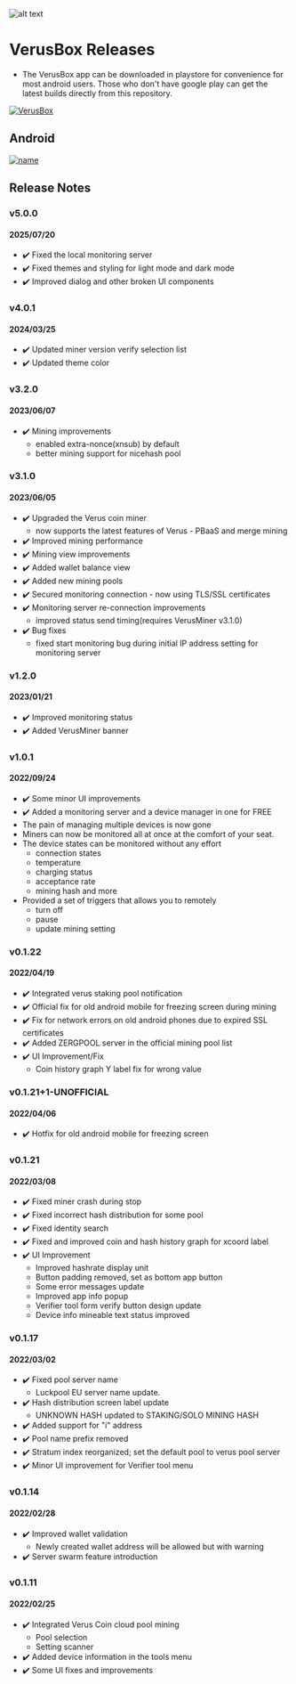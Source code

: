 
![alt text](https://play-lh.googleusercontent.com/AhTPun8WB1zckCZZs5UWcJl28LnYelQF-oTBxd0g8gqdmuMVAmnO_3ahb9c8J3v95A=s180-rw)

# VerusBox Releases
- The VerusBox app can be downloaded in playstore for convenience for most android users. Those who don't have google play can get the latest builds directly from this repository. 

[![VerusBox](https://play-lh.googleusercontent.com/aPq7Bu_qqcxnrM6niSAt1E8Ar3yRS6wdszZ04_A0iBbBDNW9Jwt-p_8pcKDiv3c-D0Nk=w720-h310-rw)](https://youtu.be/WYy5E6JMykY)

## Android
[![name](https://www.gstatic.com/android/market_images/web/play_prism_hlock_2x.png)](https://play.google.com/store/apps/details?id=com.pangzlab.verus_box&hl=en_US&gl=US)

## Release Notes
### v5.0.0
#### 2025/07/20
- ✔️ Fixed the local monitoring server
- ✔️ Fixed themes and styling for light mode and dark mode
- ✔️ Improved dialog and other broken UI components

### v4.0.1
#### 2024/03/25
- ✔️ Updated miner version verify selection list
- ✔️ Updated theme color

### v3.2.0
#### 2023/06/07
- ✔️ Mining improvements
	- enabled extra-nonce(xnsub) by default
	- better mining support for nicehash pool
    
### v3.1.0
#### 2023/06/05
- ✔️ Upgraded the Verus coin miner
	- now supports the latest features of Verus - PBaaS and merge mining
- ✔️ Improved mining performance
- ✔️ Mining view improvements
- ✔️ Added wallet balance view
- ✔️ Added new mining pools
- ✔️ Secured monitoring connection - now using TLS/SSL certificates
- ✔️ Monitoring server re-connection improvements
	- improved status send timing(requires VerusMiner v3.1.0)
- ✔️ Bug fixes
	- fixed start monitoring bug during initial IP address setting for monitoring server

### v1.2.0
#### 2023/01/21
- ✔️ Improved monitoring status 
- ✔️ Added VerusMiner banner

### v1.0.1
#### 2022/09/24
- ✔️ Some minor UI improvements
- ✔️ Added a monitoring server and a device manager in one for FREE
 - The pain of managing multiple devices is now gone
 - Miners can now be monitored all at once at the comfort of your seat.
 - The device states can be monitored without any effort 
   - connection states
   - temperature
   - charging status
   - acceptance rate
   - mining hash and more 
 - Provided a set of triggers that allows you to remotely
   - turn off
   - pause
   - update mining setting
### v0.1.22
#### 2022/04/19
- ✔️ Integrated verus staking pool notification
- ✔️ Official fix for old android mobile for freezing screen during mining
- ✔️ Fix for network errors on old android phones due to expired SSL certificates
- ✔️ Added ZERGPOOL server in the official mining pool list
- ✔️ UI Improvement/Fix
    - Coin history graph Y label fix for wrong value

### v0.1.21+1-UNOFFICIAL
#### 2022/04/06
- ✔️ Hotfix for old android mobile for freezing screen
### v0.1.21
#### 2022/03/08
- ✔️ Fixed miner crash during stop
- ✔️ Fixed incorrect hash distribution for some pool
- ✔️ Fixed identity search
- ✔️ Fixed and improved coin and hash history graph for xcoord label
- ✔️ UI Improvement
    - Improved hashrate display unit
    - Button padding removed, set as bottom app button
    - Some error messages update
    - Improved app info popup
    - Verifier tool form verify button design update
    - Device info mineable text status improved
### v0.1.17
#### 2022/03/02
- ✔️ Fixed pool server name
    - Luckpool EU server name update.
- ✔️ Hash distribution screen label update
    - UNKNOWN HASH updated to STAKING/SOLO MINING HASH
- ✔️ Added support for "i" address
- ✔️ Pool name prefix removed
- ✔️ Stratum index reorganized; set the default pool to verus pool server
- ✔️ Minor UI improvement for Verifier tool menu
### v0.1.14
#### 2022/02/28
- ✔️ Improved wallet validation
    - Newly created wallet address will be allowed but with warning
- ✔️ Server swarm feature introduction

### v0.1.11
#### 2022/02/25
- ✔️ Integrated Verus Coin cloud pool mining
    - Pool selection
    - Setting scanner
- ✔️ Added device information in the tools menu
- ✔️ Some UI fixes and improvements
